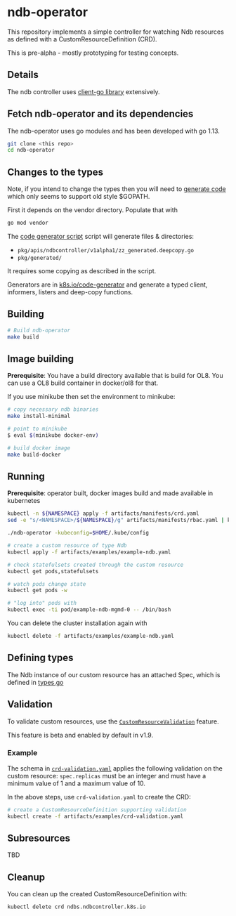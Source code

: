 # ndb-operator

This repository implements a simple controller for watching Ndb resources as
defined with a CustomResourceDefinition (CRD). 

This is pre-alpha - mostly prototyping for testing concepts.

## Details

The ndb controller uses [client-go library](https://github.com/kubernetes/client-go/tree/master/tools/cache) extensively.

## Fetch ndb-operator and its dependencies

The ndb-operator uses go modules and has been developed with go 1.13. 

```sh
git clone <this repo>
cd ndb-operator
```

## Changes to the types 

Note, if you intend to change the types then you will need to 
[generate code](#changes-to-the-types) which only seems to 
support old style $GOPATH. 

First it depends on the vendor directory. Populate that with

```sh
go mod vendor
```

The [code generator script](hack/update-codegen.sh) script will generate files &
directories:

* `pkg/apis/ndbcontroller/v1alpha1/zz_generated.deepcopy.go`
* `pkg/generated/`

It requires some copying as described in the script.

Generators are in [k8s.io/code-generator](https://github.com/kubernetes/code-generator)
and generate a typed client, informers, listers and deep-copy functions.

## Building

```sh
# Build ndb-operator 
make build
```

## Image building

**Prerequisite**: You have a build directory available that is build for OL8. You can use a OL8 build container in docker/ol8 for that. 

If you use minikube then set the environment to minikube:

```sh
# copy necessary ndb binaries 
make install-minimal

# point to minikube
$ eval $(minikube docker-env)

# build docker image
make build-docker
```

## Running

**Prerequisite**: operator built, docker images build and made available in kubernetes 

```sh
kubectl -n ${NAMESPACE} apply -f artifacts/manifests/crd.yaml
sed -e "s/<NAMESPACE>/${NAMESPACE}/g" artifacts/manifests/rbac.yaml | kubectl -n ${NAMESPACE} apply -f -

./ndb-operator -kubeconfig=$HOME/.kube/config

# create a custom resource of type Ndb
kubectl apply -f artifacts/examples/example-ndb.yaml

# check statefulsets created through the custom resource
kubectl get pods,statefulsets

# watch pods change state
kubectl get pods -w

# "log into" pods with 
kubectl exec -ti pod/example-ndb-mgmd-0 -- /bin/bash
```

You can delete the cluster installation again with


```sh
kubectl delete -f artifacts/examples/example-ndb.yaml
```


## Defining types

The Ndb instance of our custom resource has an attached Spec, 
which is defined in [types.go](pkg/apis/ndbcontroller/types.go)

## Validation

To validate custom resources, use the [`CustomResourceValidation`](https://kubernetes.io/docs/tasks/access-kubernetes-api/extend-api-custom-resource-definitions/#validation) feature.

This feature is beta and enabled by default in v1.9.

### Example

The schema in [`crd-validation.yaml`](./artifacts/examples/crd-validation.yaml) applies the following validation on the custom resource:
`spec.replicas` must be an integer and must have a minimum value of 1 and a maximum value of 10.

In the above steps, use `crd-validation.yaml` to create the CRD:

```sh
# create a CustomResourceDefinition supporting validation
kubectl create -f artifacts/examples/crd-validation.yaml
```

## Subresources

TBD

## Cleanup

You can clean up the created CustomResourceDefinition with:

    kubectl delete crd ndbs.ndbcontroller.k8s.io


